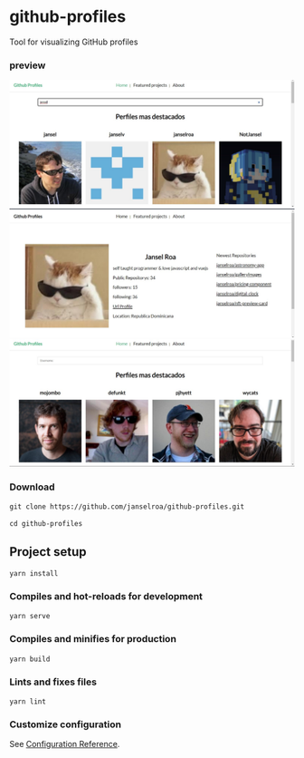 # github-profiles

<p>Tool for visualizing GitHub profiles</p>

### preview

<img src="./preview.jpg">
<img src="./preview2.jpg">
<img src="./preview3.jpg">

### Download

```
git clone https://github.com/janselroa/github-profiles.git
```

```
cd github-profiles
```

## Project setup

```
yarn install
```

### Compiles and hot-reloads for development

```
yarn serve
```

### Compiles and minifies for production

```
yarn build
```

### Lints and fixes files

```
yarn lint
```

### Customize configuration

See [Configuration Reference](https://cli.vuejs.org/config/).
